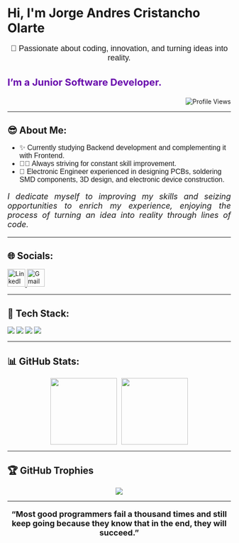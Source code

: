 <h1 align="left"><b>Hi, I'm Jorge Andres Cristancho Olarte</b></h1>

<p align="center" style="font-size: 18px; font-family: 'Arial', sans-serif;">🚀 Passionate about coding, innovation, and turning ideas into reality.</p>

<h3 style="font-size: 22px; font-weight: bold; color: #6a0dad;">I’m a Junior Software Developer.</h3>

<p align="right">
    <img src="https://komarev.com/ghpvc/?username=jcristancho2&label=Profile%20views&color=2d0447&style=flat" alt="Profile Views" />
</p>

<hr>

## 😎 About Me:

<ul style="font-size: 16px; font-family: 'Arial', sans-serif;">
    <li>✨ Currently studying Backend development and complementing it with Frontend.</li>
    <li>🧑‍💻 Always striving for constant skill improvement.</li>
    <li>🤝 Electronic Engineer experienced in designing PCBs, soldering SMD components, 3D design, and electronic device construction.</li>
</ul>

<p style="font-size: 18px; font-style: italic; text-align: justify;">I dedicate myself to improving my skills and seizing opportunities to enrich my experience, enjoying the process of turning an idea into reality through lines of code.</p>

<hr>

## 🌐 Socials:

<p>
  <a href="https://www.linkedin.com/in/jorge-andres-cristancho-olarte-478062283/" target="_blank">
    <img src="https://skillicons.dev/icons?i=linkedin" alt="LinkedIn" height="40" width="40"/>
  </a>
  <a href="mailto:jcristancho2@gmail.com" target="_blank">
    <img src="https://skillicons.dev/icons?i=gmail" alt="Gmail" height="40" width="40"/>
  </a>
</p>

<hr>

## 🚀 Tech Stack:

<div>
    <img src="https://skillicons.dev/icons?i=arduino,obsidian,python"/> 
    <img src="https://skillicons.dev/icons?i=html,css,js"/>
    <img src="https://skillicons.dev/icons?i=react,nodejs,mysql"/>
    <img src="https://skillicons.dev/icons?i=vscode,github,git"/>
</div>

<hr>

## 📊 GitHub Stats:

<div style="display: flex; flex-wrap: wrap; justify-content: center; gap: 10px;">
  <img height="150" style="max-width: 100%;" src="https://github-readme-stats.vercel.app/api/top-langs/?username=jcristancho2&layout=compact&theme=midnight-purple&hide_border=true"/>
  <img height="150" style="max-width: 100%;" src="https://github-readme-stats.vercel.app/api?username=jcristancho2&show_icons=true&include_all_commits=true&theme=midnight-purple&rank_icon=github&hide_border=true"/>
</div>




<hr>

## 🏆 GitHub Trophies

<style>
.trophy-container {
    display: flex;
    justify-content: center;
    align-items: center;
    position: relative;
    transition: transform 0.3s ease-in-out;
}
.trophy-container:hover img {
    transform: rotate(10deg) scale(1.1);
}
</style>

<div class="trophy-container">
    <img src="https://github-profile-trophy.vercel.app/?username=jcristancho2&theme=onedark&no-frame=false&no-bg=false&margin-w=4"/>
</div>

<hr>

<p style="font-size: 18px; font-weight: bold; text-align: center;">“Most good programmers fail a thousand times and still keep going because they know that in the end, they will succeed.”</p>